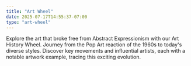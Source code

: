 ```yaml
---
title: "Art Wheel"
date: 2025-07-17T14:55:37-07:00
type: "art-wheel"
---
```


Explore the art that broke free from Abstract Expressionism with our Art History Wheel.
Journey from the Pop Art reaction of the 1960s to today's diverse styles. Discover key movements and influential artists, each with a notable artwork example, tracing this exciting evolution.
